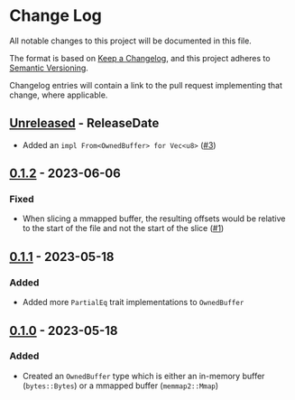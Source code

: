 # Change Log

All notable changes to this project will be documented in this file.

The format is based on [Keep a Changelog](https://keepachangelog.com/en/1.0.0/),
and this project adheres to [Semantic Versioning](https://semver.org/spec/v2.0.0.html).

Changelog entries will contain a link to the pull request implementing that
change, where applicable.

<!-- next-header -->

## [Unreleased] - ReleaseDate

- Added an `impl From<OwnedBuffer> for Vec<u8>`
  ([#3](https://github.com/wasmerio/shared-buffer/pull/3))

## [0.1.2] - 2023-06-06

### Fixed

- When slicing a mmapped buffer, the resulting offsets would be relative to the
  start of the file and not the start of the slice
  ([#1](https://github.com/wasmerio/shared-buffer/pull/1))

## [0.1.1] - 2023-05-18

### Added

- Added more `PartialEq` trait implementations to `OwnedBuffer`

## [0.1.0] - 2023-05-18

### Added

- Created an `OwnedBuffer` type which is either an in-memory buffer
  (`bytes::Bytes`) or a mmapped buffer (`memmap2::Mmap`)

<!-- next-url -->
[Unreleased]: https://github.com/wasmerio/shared-buffer/compare/v0.1.2...HEAD
[0.1.2]: https://github.com/wasmerio/shared-buffer/compare/v0.1.1...v0.1.2
[0.1.1]: https://github.com/wasmerio/shared-buffer/compare/v0.1.0..v0.1.1
[0.1.0]: https://github.com/wasmerio/shared-buffer/compare/6c299238..v0.1.0
